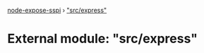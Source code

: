[node-expose-sspi](../README.md) › ["src/express"](_src_express_.md)

# External module: "src/express"


